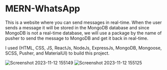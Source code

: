 # MERN-WhatsApp


This is a website where you can send messages in real-time. When the user sends a message it will be stored in the MongoDB database and since MongoDB is not a real-time database, we will use a package by the name of pusher to send the message to MongoDB and get it back in real-time.

I used (HTML, CSS, JS, ReactJs, NodeJs, ExpressJs, MongoDB, Mongoose, SCSS, Pusher, and MaterialUI) to build this project.

![Screenshot 2023-11-12 155149](https://github.com/Zakaria-Khuda-Dady/MERN-WhatsApp/assets/148376197/55b8235c-8025-4362-a3ed-f5d149fdba95)
![Screenshot 2023-11-12 155125](https://github.com/Zakaria-Khuda-Dady/MERN-WhatsApp/assets/148376197/cf4e3171-82ff-4fb4-a762-e01059918952)
